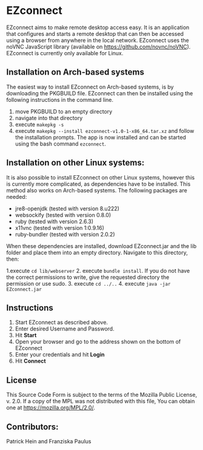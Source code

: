 EZconnect
===

EZconnect aims to make remote desktop access easy. It is an application that configures and starts a remote desktop that can then be accessed using a browser from anywhere in the local network. EZconnect uses the noVNC JavaScript library (available on https://github.com/novnc/noVNC). EZconnect is currently only available for Linux.

Installation on Arch-based systems
---

The easiest way to install EZconnect on Arch-based systems, is by downloading the PKGBUILD file. EZconnect can then be installed using the following instructions in the command line.
1. move PKGBUILD to an empty directory
2. navigate into that directory
3. execute ```makepkg -s```
4. execute ```makepkg --install ezconnect-v1.0-1-x86_64.tar.xz``` and follow the installation prompts. The app is now installed and can be started using the bash command ```ezconnect```.

Installation on other Linux systems:
---

It is also possible to install EZconnect on other Linux systems, however this is currently more complicated, as dependencies have to be installed. This method also works on Arch-based systems. The following packages are needed:

- jre8-openjdk (tested with version 8.u222)
- websockify (tested with version 0.8.0)
- ruby (tested with version 2.6.3)
- x11vnc (tested with version 1:0.9.16)
- ruby-bundler (tested with version 2.0.2)

When these dependencies are installed, download EZconnect.jar and the lib folder and place them into an empty directory. Navigate to this directory, then:

1.execute ```cd lib/webserver```
2. execute ```bundle install```. If you do not have the correct permissions to write, give the requested directory the permission or use sudo.
3. execute ```cd ../..```
4. execute ```java -jar EZconnect.jar```

Instructions
---

1. Start EZconnect as described above.
1. Enter desired Username and Password.
1. Hit **Start**
3. Open your browser and go to the address shown on the bottom of EZconnect
1. Enter your credentials and hit **Login**
1. Hit **Connect**

License
---

This Source Code Form is subject to the terms of the Mozilla Public License, v. 2.0. If a copy of the MPL was not distributed with this file, You can obtain one at https://mozilla.org/MPL/2.0/.

Contributors:
---

Patrick Hein and Franziska Paulus
